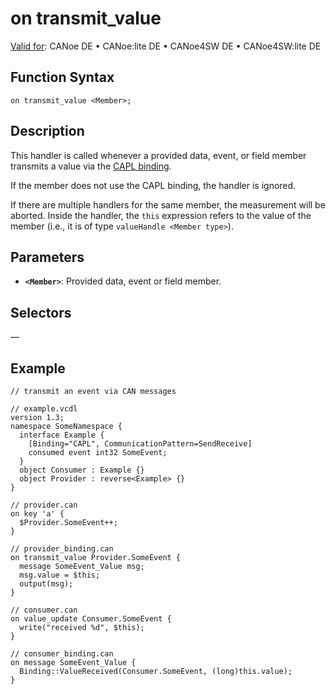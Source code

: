 # on transmit_value

[Valid for](../../../Shared/FeatureAvailability.md): CANoe DE • CANoe:lite DE • CANoe4SW DE • CANoe4SW:lite DE

## Function Syntax

```
on transmit_value <Member>;
```

## Description

This handler is called whenever a provided data, event, or field member transmits a value via the [CAPL binding](../../../CANoeCANalyzer/CommunicationConcept/CCDOCAPLBinding.md).

If the member does not use the CAPL binding, the handler is ignored.

If there are multiple handlers for the same member, the measurement will be aborted. Inside the handler, the `this` expression refers to the value of the member (i.e., it is of type `valueHandle <Member type>`).

## Parameters

- **`<Member>`**: Provided data, event or field member.

## Selectors

—

## Example

```plaintext
// transmit an event via CAN messages

// example.vcdl
version 1.3;
namespace SomeNamespace {
  interface Example {
    [Binding="CAPL", CommunicationPattern=SendReceive]
    consumed event int32 SomeEvent;
  }
  object Consumer : Example {}
  object Provider : reverse<Example> {}
}

// provider.can
on key 'a' {
  $Provider.SomeEvent++;
}

// provider_binding.can
on transmit_value Provider.SomeEvent {
  message SomeEvent_Value msg;
  msg.value = $this;
  output(msg);
}

// consumer.can
on value_update Consumer.SomeEvent {
  write("received %d", $this);
}

// consumer_binding.can
on message SomeEvent_Value {
  Binding::ValueReceived(Consumer.SomeEvent, (long)this.value);
}
```

